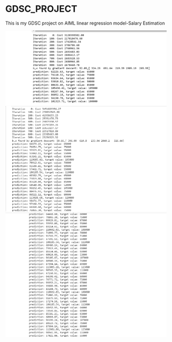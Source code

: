 # GDSC_PROJECT
This is my GDSC project on AIML linear regression model-Salary Estimation 

![Alt text](https://github.com/RidhiBose/GDSC_PROJECT/blob/main/prediction%20output/prediction.png)
![Alt text](https://github.com/RidhiBose/GDSC_PROJECT/blob/main/prediction%20output/prediction1.png)
![Alt text](https://github.com/RidhiBose/GDSC_PROJECT/blob/main/prediction%20output/prediction2.png)
